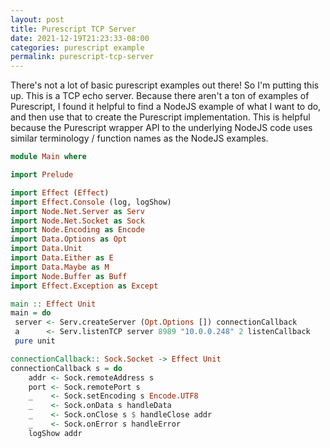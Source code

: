 ```yaml
---
layout: post
title: Purescript TCP Server
date: 2021-12-19T21:23:33-08:00
categories: purescript example
permalink: purescript-tcp-server
---
```


There's not a lot of basic purescript examples out there! So I'm putting this up. This is a TCP echo server. Because there aren't a ton of examples of Purescript, I found it helpful to find a NodeJS example of what I want to do, and then use that to create the Purescript implementation. This is helpful because the Purescript wrapper API to the underlying NodeJS code uses similar terminology / function names as the NodeJS examples.

```purescript
module Main where

import Prelude

import Effect (Effect)
import Effect.Console (log, logShow)
import Node.Net.Server as Serv
import Node.Net.Socket as Sock
import Node.Encoding as Encode
import Data.Options as Opt
import Data.Unit
import Data.Either as E
import Data.Maybe as M
import Node.Buffer as Buff
import Effect.Exception as Except

main :: Effect Unit
main = do
 server <- Serv.createServer (Opt.Options []) connectionCallback
 a      <- Serv.listenTCP server 8989 "10.0.0.248" 2 listenCallback
 pure unit

connectionCallback:: Sock.Socket -> Effect Unit
connectionCallback s = do
    addr <- Sock.remoteAddress s
    port <- Sock.remotePort s
    _    <- Sock.setEncoding s Encode.UTF8
    _    <- Sock.onData s handleData
    _    <- Sock.onClose s $ handleClose addr
    _    <- Sock.onError s handleError
    logShow addr
```
